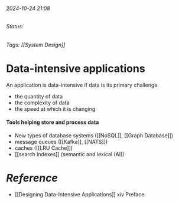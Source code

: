 
###### 2024-10-24 21:08
###### Status:
###### Tags: [[System Design]]

# Data-intensive applications

An application is data-intensive if data is its primary challenge
- the quantity of data
- the complexity of data
- the speed at which it is changing

#### Tools helping store and process data
- New types of database systems ([[NoSQL]], [[Graph Database]])
- message queues ([[Kafka]], [[NATS]])
- caches ([[LRU Cache]])
- [[search indexes]] (semantic and lexical (AI))

# *Reference*
- [[Designing Data-Intensive Applications]] xiv Preface